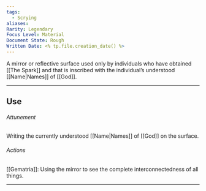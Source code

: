 ```yaml
---
tags:
  - Scrying
aliases: 
Rarity: Legendary
Focus Level: Material
Document State: Rough
Written Date: <% tp.file.creation_date() %>
---
```

A mirror or reflective surface used only by individuals who have obtained [[The Spark]] and that is inscribed with the individual’s understood [[Name|Names]] of [[God]].
- - -
## Use

###### Attunement
Writing the currently understood [[Name|Names]] of [[God]] on the surface.
###### Actions
[[Gematria]]: Using the mirror to see the complete interconnectedness of all things. 

- - -
